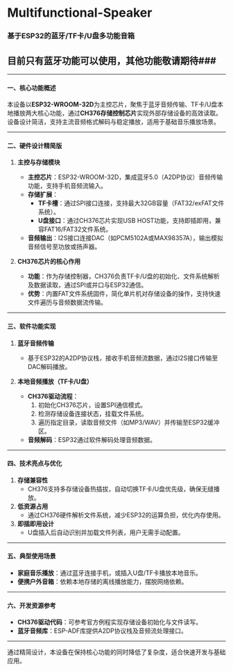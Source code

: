 # Multifunctional-Speaker
### **基于ESP32的蓝牙/TF卡/U盘多功能音箱**  

## 目前只有蓝牙功能可以使用，其他功能敬请期待###

---

#### **一、核心功能概述**  
本设备以**ESP32-WROOM-32D**为主控芯片，聚焦于蓝牙音频传输、TF卡/U盘本地播放两大核心功能，通过**CH376存储控制芯片**实现外部存储设备的高效读取。设备设计简洁，支持主流音频格式解码与稳定播放，适用于基础音乐播放场景。  

---

#### **二、硬件设计精简版**  
1. **主控与存储模块**  
   - **主控芯片**：ESP32-WROOM-32D，集成蓝牙5.0（A2DP协议）音频传输功能，支持手机音频流输入。  
   - **存储扩展**：  
     - **TF卡槽**：通过SPI接口连接，支持最大32GB容量（FAT32/exFAT文件系统）。  
     - **U盘接口**：通过CH376芯片实现USB HOST功能，支持即插即用，兼容FAT16/FAT32文件系统。  
   - **音频输出**：I2S接口连接DAC（如PCM5102A或MAX98357A），输出模拟音频信号至功放或扬声器。  

2. **CH376芯片的核心作用**  
   - **功能**：作为存储控制器，CH376负责TF卡/U盘的初始化、文件系统解析及数据读取，通过SPI或并口与ESP32通信。  
   - **优势**：内置FAT文件系统固件，简化单片机对存储设备的操作，支持快速文件遍历与音频数据流传输。  

---

#### **三、软件功能实现**  
1. **蓝牙音频传输**  
   - 基于ESP32的A2DP协议栈，接收手机音频流数据，通过I2S接口传输至DAC解码播放。  

2. **本地音频播放（TF卡/U盘）**  
   - **CH376驱动流程**：  
     1. 初始化CH376芯片，设置SPI通信模式。  
     2. 检测存储设备连接状态，挂载文件系统。  
     3. 遍历指定目录，读取音频文件（如MP3/WAV）并传输至ESP32缓冲区。  
   - **音频解码**：ESP32通过软件解码处理音频数据。  

---

#### **四、技术亮点与优化**  
1. **存储兼容性**  
   - CH376支持多存储设备热插拔，自动切换TF卡/U盘优先级，确保无缝播放。  
2. **低资源占用**  
   - 通过CH376硬件解析文件系统，减少ESP32的运算负担，优化内存使用。  
3. **即插即用设计**  
   - U盘插入后自动识别并加载文件列表，用户无需手动配置。  

---

#### **五、典型使用场景**  
- **家庭音乐播放**：通过蓝牙连接手机，或插入U盘/TF卡播放本地音乐。  
- **便携户外音箱**：依赖本地存储的离线播放能力，摆脱网络依赖。  

---

#### **六、开发资源参考**  
- **CH376驱动代码**：可参考官方例程实现存储设备初始化与文件读写。  
- **蓝牙音频库**：ESP-ADF库提供A2DP协议栈及音频流处理接口。  

---  
通过精简设计，本设备在保持核心功能的同时降低了复杂度，适合快速开发与基础应用。

